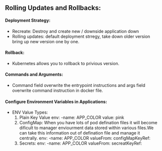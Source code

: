 ## Rolling Updates and Rollbacks:

#### Deployment Strategy:

- Recreate: Destroy and create new / downside application down
- Rolling updates: default deployment strregy, take down older version bring up new version one by one. 

#### Rollback:

- Kubernetes allows you to rollback to privious version. 

#### Commands and Arguments: 

- Command field overwrite the entrypoint instructions and args field overwrite command instruction in docker file.

#### Configure Environment Variables in Applications: 

- ENV Value Types:
    1. Plain Key Value
        env:
            -name: APP_COLOR
             value: pink
    2. ConfigMap: When you have lots of pod defination files it will become dificult to manager enviourment data stored within various files.We can take this information out of defination file and manage it centrally. 
        env: 
            -name: APP_COLOR
             valueFrom:
                configMapKeyRef:
    3. Secrets:
        env:
            -name: APP_COLOR
             valueFrom:
                secreatKeyRef:


